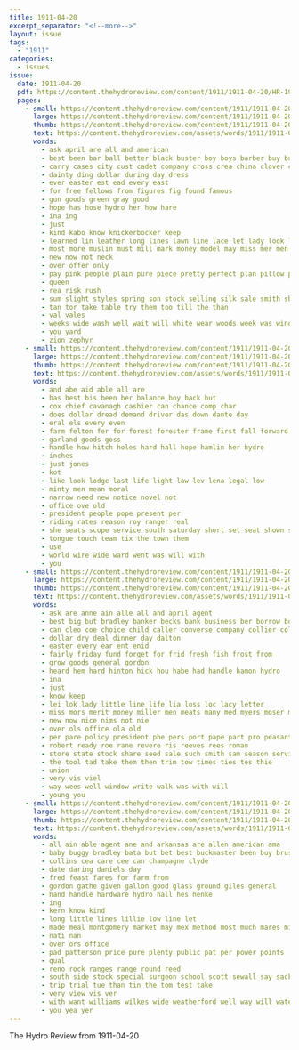 ```yaml
---
title: 1911-04-20
excerpt_separator: "<!--more-->"
layout: issue
tags:
  - "1911"
categories:
  - issues
issue:
  date: 1911-04-20
  pdf: https://content.thehydroreview.com/content/1911/1911-04-20/HR-1911-04-20.pdf
  pages:
    - small: https://content.thehydroreview.com/content/1911/1911-04-20/small/HR-1911-04-20-01.jpg
      large: https://content.thehydroreview.com/content/1911/1911-04-20/large/HR-1911-04-20-01.jpg
      thumb: https://content.thehydroreview.com/content/1911/1911-04-20/thumbnails/HR-1911-04-20-01.jpg
      text: https://content.thehydroreview.com/assets/words/1911/1911-04-20/HR-1911-04-20-01.txt
      words:
        - ask april are all and american
        - best been bar ball better black buster boy boys barber buy but blue bolts border
        - carry cases city cust cadet company cross crea china clover can
        - dainty ding dollar during day dress
        - ever easter est ead every east
        - for free fellows from figures fig found famous
        - gun goods green gray good
        - hope has hose hydro her how hare
        - ina ing
        - just
        - kind kabo know knickerbocker keep
        - learned lin leather long lines lawn line lace let lady look linen little low less lot leaf
        - most more muslin must mill mark money model may miss mer men manton many
        - new now not neck
        - over offer only
        - pay pink people plain pure piece pretty perfect plan pillow purchase price pump patent
        - queen
        - rea risk rush
        - sum slight styles spring son stock selling silk sale smith sheets salisbury saturday service sell swiss satin suit sahlin season shoe suits supply see she special
        - tan tor take table try them too till the than
        - val vales
        - weeks wide wash well wait will white wear woods week was window with why wool want
        - you yard
        - zion zephyr
    - small: https://content.thehydroreview.com/content/1911/1911-04-20/small/HR-1911-04-20-02.jpg
      large: https://content.thehydroreview.com/content/1911/1911-04-20/large/HR-1911-04-20-02.jpg
      thumb: https://content.thehydroreview.com/content/1911/1911-04-20/thumbnails/HR-1911-04-20-02.jpg
      text: https://content.thehydroreview.com/assets/words/1911/1911-04-20/HR-1911-04-20-02.txt
      words:
        - and abe aid able all are
        - bas best bis been ber balance boy back but
        - cox chief cavanagh cashier can chance comp char
        - does dollar dread demand driver das down dante day
        - eral els every even
        - farm felton fer for forest forester frame first fall forward
        - garland goods goss
        - handle how hitch holes hard hall hope hamlin her hydro
        - inches
        - just jones
        - kot
        - like look lodge last life light law lev lena legal low
        - minty men mean moral
        - narrow need new notice novel not
        - office ove old
        - president people pope present per
        - riding rates reason roy ranger real
        - she seats scope service south saturday short set seat shown school such size secret styles shall sale strong spokes simple spring
        - tongue touch team tix the town them
        - use
        - world wire wide ward went was will with
        - you
    - small: https://content.thehydroreview.com/content/1911/1911-04-20/small/HR-1911-04-20-03.jpg
      large: https://content.thehydroreview.com/content/1911/1911-04-20/large/HR-1911-04-20-03.jpg
      thumb: https://content.thehydroreview.com/content/1911/1911-04-20/thumbnails/HR-1911-04-20-03.jpg
      text: https://content.thehydroreview.com/assets/words/1911/1911-04-20/HR-1911-04-20-03.txt
      words:
        - ask are anne ain alle all and april agent
        - best big but bradley banker becks bank business ber borrow bode brush bros bae
        - can cleo coe choice child caller converse company collier col con cane cee come cook city
        - dollar dry deal dinner day dalton
        - easter every ear ent enid
        - fairly friday fund forget for frid fresh fish frost from
        - grow goods general gordon
        - heard hem hard hinton hick hou habe had handle hamon hydro
        - ina
        - just
        - know keep
        - lei lok lady little line life lia loss loc lacy letter
        - miss mors merit money miller men meats many med myers moser march might market
        - new now nice nims not nie
        - over ols office ola old
        - per pare policy president phe pers port pape part pro peasant ping pany press paul
        - robert ready roe rane revere ris reeves rees roman
        - store state stock share seed sale such smith sam season service salt suite special spring shade
        - the tool tad take them then trim tow times ties tes thie
        - union
        - very vis viel
        - way wees well window write walk was with will
        - young you
    - small: https://content.thehydroreview.com/content/1911/1911-04-20/small/HR-1911-04-20-04.jpg
      large: https://content.thehydroreview.com/content/1911/1911-04-20/large/HR-1911-04-20-04.jpg
      thumb: https://content.thehydroreview.com/content/1911/1911-04-20/thumbnails/HR-1911-04-20-04.jpg
      text: https://content.thehydroreview.com/assets/words/1911/1911-04-20/HR-1911-04-20-04.txt
      words:
        - all ain able agent ane and arkansas are allen american ama
        - baby buggy bradley bata but bet best buckmaster been buy brush black
        - collins cea care cee can champagne clyde
        - date daring daniels day
        - fred feast fares for farm from
        - gordon gathe given gallon good glass ground giles general
        - hand handle hardware hydro hall hes henke
        - ing
        - kern know kind
        - long little lines lillie low line let
        - made meal montgomery market may mex method most much mares mill major mounts
        - nati nan
        - over ors office
        - pad patterson price pure plenty public pat per power points
        - qual
        - reno rock ranges range round reed
        - south side stock special surgeon school scott sewall say sack stands safer
        - trip trial tue than tin the tom test take
        - very view vis ver
        - with want williams wilkes wide weatherford well way will waters was wish
        - you yea yer
---
```


The Hydro Review from 1911-04-20

<!--more-->

